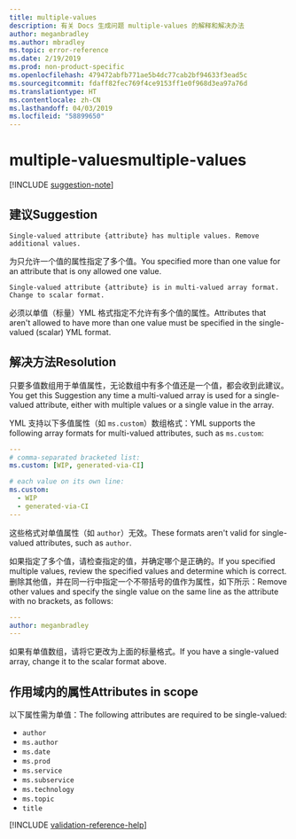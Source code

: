 ```yaml
---
title: multiple-values
description: 有关 Docs 生成问题 multiple-values 的解释和解决办法
author: meganbradley
ms.author: mbradley
ms.topic: error-reference
ms.date: 2/19/2019
ms.prod: non-product-specific
ms.openlocfilehash: 479472abfb771ae5b4dc77cab2bf94633f3ead5c
ms.sourcegitcommit: fdaff82fec769f4ce9153ff1e0f968d3ea97a76d
ms.translationtype: HT
ms.contentlocale: zh-CN
ms.lasthandoff: 04/03/2019
ms.locfileid: "58899650"
---
```

# <a name="multiple-values"></a><span data-ttu-id="32180-103">multiple-values</span><span class="sxs-lookup"><span data-stu-id="32180-103">multiple-values</span></span>

[!INCLUDE [suggestion-note](includes/suggestion-note.md)]

## <a name="suggestion"></a><span data-ttu-id="32180-104">建议</span><span class="sxs-lookup"><span data-stu-id="32180-104">Suggestion</span></span>

`Single-valued attribute {attribute} has multiple values. Remove additional values.`

<span data-ttu-id="32180-105">为只允许一个值的属性指定了多个值。</span><span class="sxs-lookup"><span data-stu-id="32180-105">You specified more than one value for an attribute that is ony allowed one value.</span></span>

`Single-valued attribute {attribute} is in multi-valued array format. Change to scalar format.`

<span data-ttu-id="32180-106">必须以单值（标量）YML 格式指定不允许有多个值的属性。</span><span class="sxs-lookup"><span data-stu-id="32180-106">Attributes that aren't allowed to have more than one value must be specified in the single-valued (scalar) YML format.</span></span>

## <a name="resolution"></a><span data-ttu-id="32180-107">解决方法</span><span class="sxs-lookup"><span data-stu-id="32180-107">Resolution</span></span>

<span data-ttu-id="32180-108">只要多值数组用于单值属性，无论数组中有多个值还是一个值，都会收到此建议。</span><span class="sxs-lookup"><span data-stu-id="32180-108">You get this Suggestion any time a multi-valued array is used for a single-valued attribute, either with multiple values or a single value in the array.</span></span>

<span data-ttu-id="32180-109">YML 支持以下多值属性（如 `ms.custom`）数组格式：</span><span class="sxs-lookup"><span data-stu-id="32180-109">YML supports the following array formats for multi-valued attributes, such as `ms.custom`:</span></span>

```yml
---
# comma-separated bracketed list:
ms.custom: [WIP, generated-via-CI]

# each value on its own line:
ms.custom:
  - WIP
  - generated-via-CI
---
```

<span data-ttu-id="32180-110">这些格式对单值属性（如 `author`）无效。</span><span class="sxs-lookup"><span data-stu-id="32180-110">These formats aren't valid for single-valued attributes, such as `author`.</span></span>

<span data-ttu-id="32180-111">如果指定了多个值，请检查指定的值，并确定哪个是正确的。</span><span class="sxs-lookup"><span data-stu-id="32180-111">If you specified multiple values, review the specified values and determine which is correct.</span></span> <span data-ttu-id="32180-112">删除其他值，并在同一行中指定一个不带括号的值作为属性，如下所示：</span><span class="sxs-lookup"><span data-stu-id="32180-112">Remove other values and specify the single value on the same line as the attribute with no brackets, as follows:</span></span>

```yml
---
author: meganbradley
---
```

<span data-ttu-id="32180-113">如果有单值数组，请将它更改为上面的标量格式。</span><span class="sxs-lookup"><span data-stu-id="32180-113">If you have a single-valued array, change it to the scalar format above.</span></span>

## <a name="attributes-in-scope"></a><span data-ttu-id="32180-114">作用域内的属性</span><span class="sxs-lookup"><span data-stu-id="32180-114">Attributes in scope</span></span>

<span data-ttu-id="32180-115">以下属性需为单值：</span><span class="sxs-lookup"><span data-stu-id="32180-115">The following attributes are required to be single-valued:</span></span>

- `author`
- `ms.author`
- `ms.date`
- `ms.prod`
- `ms.service`
- `ms.subservice`
- `ms.technology`
- `ms.topic`
- `title`

<!--make sure to add this file to your includes folder and verify the path-->
[!INCLUDE [validation-reference-help](includes/validation-reference-help.md)]
